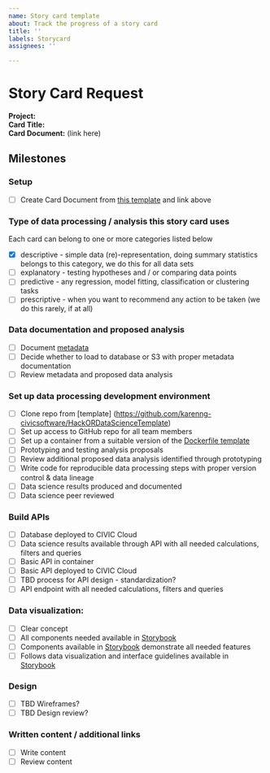 ```yaml
---
name: Story card template
about: Track the progress of a story card
title: ''
labels: Storycard
assignees: ''

---
```

# Story Card Request

**Project:**    
**Card Title:**        
**Card Document:** (link here)        

## Milestones

### Setup
- [ ] Create Card Document from [this template](https://docs.google.com/document/d/1aNBU5m5vc7coXbHzItJB9sUMAGufMVYEJZqXUkY40Gc/edit#) and link above     

### Type of data processing / analysis this story card uses 
Each card can belong to one or more categories listed below

- [x] descriptive - simple data (re)-representation, doing summary statistics belongs to this category, we do this for all data sets      
- [ ] explanatory - testing hypotheses and / or comparing data points     
- [ ] predictive - any regression, model fitting, classification or clustering tasks      
- [ ] prescriptive - when you want to recommend any action to be taken (we do this rarely, if at all)      

### Data documentation and proposed analysis
- [ ] Document [metadata](https://forms.gle/7aL8U3Y9ANNz9oda7)       
- [ ] Decide whether to load to database or S3 with proper metadata documentation       
- [ ] Review metadata and proposed data analysis      

### Set up data processing development environment   
- [ ] Clone repo from [template] (https://github.com/karenng-civicsoftware/HackORDataScienceTemplate)       
- [ ] Set up access to GitHub repo for all team members
- [ ] Set up a container from a suitable version of the [Dockerfile template](https://github.com/karenng-civicsoftware/HackORDataScienceTemplate/blob/master/build/Dockerfile)       
- [ ] Prototyping and testing analysis proposals       
- [ ] Review additional proposed data analysis identified through prototyping       
- [ ] Write code for reproducible data processing steps with proper version control & data lineage    
- [ ] Data science results produced and documented      
- [ ] Data science peer reviewed        

### Build APIs
- [ ] Database deployed to CIVIC Cloud      
- [ ] Data science results available through API with all needed calculations, filters and queries       
- [ ] Basic API in container       
- [ ] Basic API deployed to CIVIC Cloud       
- [ ] TBD process for API design - standardization?        
- [ ] API endpoint with all needed calculations, filters and queries        

### Data visualization:
- [ ] Clear concept        
- [ ] All components needed available in [Storybook](https://hackoregon.github.io/civic/)       
- [ ] Components available in [Storybook](https://hackoregon.github.io/civic/) demonstrate all needed features      
- [ ] Follows data visualization and interface guidelines available in [Storybook](https://hackoregon.github.io/civic/)        

### Design
- [ ] TBD Wireframes?     
- [ ] TBD Design review?     

### Written content / additional links
- [ ] Write content     
- [ ] Review content      
